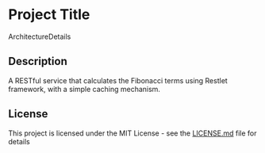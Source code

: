 # Project Title

ArchitectureDetails

## Description

A RESTful service that calculates the Fibonacci terms using Restlet framework, with a simple caching mechanism.

## License

This project is licensed under the MIT License - see the [LICENSE.md](LICENSE.md) file for details
